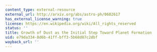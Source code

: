 ```yaml
---
content_type: external-resource
external_url: http://arxiv.org/abs/astro-ph/0602617
has_external_license_warning: true
license: https://en.wikipedia.org/wiki/All_rights_reserved
status: ''
title: Growth of Dust as the Initial Step Toward Planet Formation
uid: e79da334-8d6b-41ff-bff3-5b68d87c2dbf
wayback_url: ''
---
```

